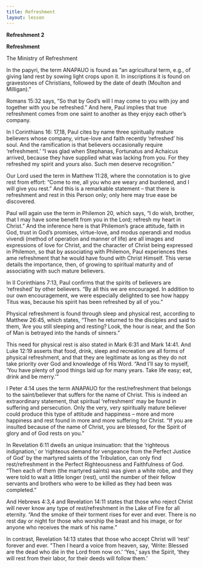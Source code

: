 ```yaml
---
title: Refreshment
layout: lesson
---
```



**Refreshment 2**

**Refreshment**

The Ministry of Refreshment

In the papyri, the term ANAPAUO is found as “an agricultural term, e.g.,
of giving land rest by sowing light crops upon it. In inscriptions it is
found on gravestones of Christians, followed by the date of death
(Moulton and Milligan).”

Romans 15:32 says, “So that by God’s will I may come to you with joy and
together with you be refreshed.” And here, Paul implies that true
refreshment comes from one saint to another as they enjoy each other’s
company.

In I Corinthians 16: 17,18, Paul cites by name three spiritually mature
believers whose company, virtue-love and faith recently ‘refreshed’ his
soul. And the ramification is that believers occasionally require
‘refreshment.’ “I was glad when Stephanas, Fortunatus and Achaicus
arrived, because they have supplied what was lacking from you. For they
refreshed my spirit and yours also. Such men deserve recognition.”

Our Lord used the term in Matthew 11:28, where the connotation is to
give rest from effort: “Come to me, all you who are weary and burdened,
and I will give you rest.” And this is a remarkable statement – that
there is refreshment and rest in this Person only; only here may true
ease be discovered.

Paul will again use the term in Philemon 20, which says, “I do wish,
brother, that I may have some benefit from you in the Lord; refresh my
heart in Christ.” And the inference here is that Philemon’s grace
attitude, faith in God, trust in God’s promises, virtue-love, and modus
operandi and modus vivendi (method of operation and manner of life) are
all images and expressions of love for Christ, and the character of
Christ being expressed in Philemon, so that by associating with
Philemon, Paul experiences thes ame refreshment that he would have found
with Christ Himself. This verse details the importance, then, of growing
to spiritual maturity and of associating with such mature believers.

In II Corinthians 7:13, Paul confirms that the spirits of believers are
‘refreshed’ by other believers. “By all this we are encouraged. In
addition to our own encouragement, we were especially delighted to see
how happy Titus was, because his spirit has been refreshed by all of
you.”

Physical refreshment is found through sleep and physical rest, according
to Matthew 26:45, which states, “Then he returned to the disciples and
said to them, ’Are you still sleeping and resting? Look, the hour is
near, and the Son of Man is betrayed into the hands of sinners.”

This need for physical rest is also stated in Mark 6:31 and Mark 14:41.
And Luke 12:19 asserts that food, drink, sleep and recreation are all
forms of physical refreshment, and that they are legitimate as long as
they do not take priority over God and knowledge of His Word. “And I’ll
say to myself, ‘You have plenty of good things laid up for many years.
Take life easy; eat, drink and be merry.’”

I Peter 4:14 uses the term ANAPAUO for the rest/refreshment that belongs
to the saint/believer that suffers for the name of Christ. This is
indeed an extraordinary statement, that spiritual ‘refreshment’ may be
found in suffering and persecution. Only the very, very spiritually
mature believer could produce this type of attitude and happiness – more
and more happiness and rest found in more and more suffering for Christ.
“If you are insulted because of the name of Christ, you are blessed, for
the Spirit of glory and of God rests on you.”

In Revelation 6:11 dwells an unique insinuation: that the ‘righteous
indignation,’ or ‘righteous demand for vengeance from the Perfect
Justice of God’ by the martyred saints of the Tribulation, can only find
rest/refreshment in the Perfect Righteousness and Faithfulness of God.
“Then each of them (the martyred saints) was given a white robe, and
they were told to wait a little longer (rest), until the number of their
fellow servants and brothers who were to be killed as they had been was
completed.”

And Hebrews 4:3,4 and Revelation 14:11 states that those who reject
Christ will never know any type of rest/refreshment in the Lake of Fire
for all eternity. “And the smoke of their torment rises for ever and
ever. There is no rest day or night for those who worship the beast and
his image, or for anyone who receives the mark of his name.”

In contrast, Revelation 14:13 states that those who accept Christ will
‘rest’ forever and ever. "Then I heard a voice from heaven, say, ‘Write:
Blessed are the dead who die in the Lord from now on.’ ‘Yes,’ says the
Spirit, ‘they will rest from their labor, for their deeds will follow
them.’

